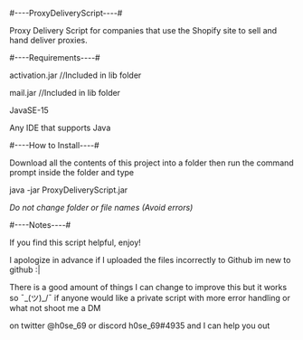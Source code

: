 #----ProxyDeliveryScript----#

Proxy Delivery Script for companies that use the Shopify site to sell and hand deliver proxies.


#----Requirements----#

activation.jar //Included in lib folder

mail.jar //Included in lib folder

JavaSE-15 

Any IDE that supports Java

#----How to Install----#

Download all the contents of this project into a folder then run the command prompt inside the folder and type 

java -jar ProxyDeliveryScript.jar

*Do not change folder or file names (Avoid errors)*

#----Notes----#

If you find this script helpful, enjoy! 

I apologize in advance if I uploaded the files incorrectly to Github im new to github :|

There is a good amount of things I can change to improve this but it works so ¯\_(ツ)_/¯ if anyone would like a private script with more error handling or what not shoot me a DM 

on twitter @h0se_69 or discord h0se_69#4935 and I can help you out
